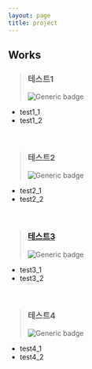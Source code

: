 ```yaml
---
layout: page
title: project
---
```

## Works

> ### 테스트1
>
> ![Generic badge](https://img.shields.io/badge/-ORACLE-FA5C5C?style=flat&logo=oracle&logoColor=white)  

* test1_1
* test1_2

<br>

> ### 테스트2
>
> ![Generic badge](https://img.shields.io/badge/-JAVA-80c1ff?style=flat&logo=java&logoColor=white)    

* test2_1
* test2_2

<br>

> ### [테스트3](https://github.com/eeesnghyun/PLANM)
>
> ![Generic badge](https://img.shields.io/badge/-HTML-cce6ff?style=flat&logo=HTML5&logoColor=white)  

* test3_1
* test3_2

<br>

> ### 테스트4
>
> ![Generic badge](https://img.shields.io/badge/-HTML-cce6ff?style=flat&logo=HTML5&logoColor=white)  

* test4_1
* test4_2

